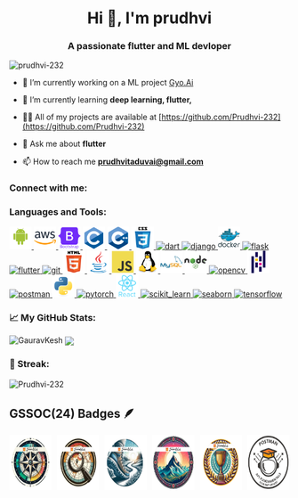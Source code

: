 <h1 align="center">Hi 👋, I'm prudhvi</h1>
<h3 align="center">A passionate flutter and ML devloper</h3>

<p align="left"> <img src="https://komarev.com/ghpvc/?username=prudhvi-232&label=Profile%20views&color=0e75b6&style=flat" alt="prudhvi-232" /> </p>

- 🔭 I’m currently working on a ML project [Gyo.Ai](https://github.com/Prudhvi-232/GyoAi)

- 🌱 I’m currently learning **deep learning, flutter,**

- 👨‍💻 All of my projects are available at [https://github.com/Prudhvi-232](https://github.com/Prudhvi-232)

- 💬 Ask me about **flutter**

- 📫 How to reach me **prudhvitaduvai@gmail.com**

<h3 align="left">Connect with me:</h3>
<p align="left">
</p>

<h3 align="left">Languages and Tools:</h3>
<p align="left"> <a href="https://developer.android.com" target="_blank" rel="noreferrer"> <img src="https://raw.githubusercontent.com/devicons/devicon/master/icons/android/android-original-wordmark.svg" alt="android" width="40" height="40"/> </a> <a href="https://aws.amazon.com" target="_blank" rel="noreferrer"> <img src="https://raw.githubusercontent.com/devicons/devicon/master/icons/amazonwebservices/amazonwebservices-original-wordmark.svg" alt="aws" width="40" height="40"/> </a> <a href="https://getbootstrap.com" target="_blank" rel="noreferrer"> <img src="https://raw.githubusercontent.com/devicons/devicon/master/icons/bootstrap/bootstrap-plain-wordmark.svg" alt="bootstrap" width="40" height="40"/> </a> <a href="https://www.cprogramming.com/" target="_blank" rel="noreferrer"> <img src="https://raw.githubusercontent.com/devicons/devicon/master/icons/c/c-original.svg" alt="c" width="40" height="40"/> </a> <a href="https://www.w3schools.com/cpp/" target="_blank" rel="noreferrer"> <img src="https://raw.githubusercontent.com/devicons/devicon/master/icons/cplusplus/cplusplus-original.svg" alt="cplusplus" width="40" height="40"/> </a> <a href="https://www.w3schools.com/css/" target="_blank" rel="noreferrer"> <img src="https://raw.githubusercontent.com/devicons/devicon/master/icons/css3/css3-original-wordmark.svg" alt="css3" width="40" height="40"/> </a> <a href="https://dart.dev" target="_blank" rel="noreferrer"> <img src="https://www.vectorlogo.zone/logos/dartlang/dartlang-icon.svg" alt="dart" width="40" height="40"/> </a> <a href="https://www.djangoproject.com/" target="_blank" rel="noreferrer"> <img src="https://cdn.worldvectorlogo.com/logos/django.svg" alt="django" width="40" height="40"/> </a> <a href="https://www.docker.com/" target="_blank" rel="noreferrer"> <img src="https://raw.githubusercontent.com/devicons/devicon/master/icons/docker/docker-original-wordmark.svg" alt="docker" width="40" height="40"/> </a> <a href="https://flask.palletsprojects.com/" target="_blank" rel="noreferrer"> <img src="https://www.vectorlogo.zone/logos/pocoo_flask/pocoo_flask-icon.svg" alt="flask" width="40" height="40"/> </a> <a href="https://flutter.dev" target="_blank" rel="noreferrer"> <img src="https://www.vectorlogo.zone/logos/flutterio/flutterio-icon.svg" alt="flutter" width="40" height="40"/> </a> <a href="https://git-scm.com/" target="_blank" rel="noreferrer"> <img src="https://www.vectorlogo.zone/logos/git-scm/git-scm-icon.svg" alt="git" width="40" height="40"/> </a> <a href="https://www.w3.org/html/" target="_blank" rel="noreferrer"> <img src="https://raw.githubusercontent.com/devicons/devicon/master/icons/html5/html5-original-wordmark.svg" alt="html5" width="40" height="40"/> </a> <a href="https://www.java.com" target="_blank" rel="noreferrer"> <img src="https://raw.githubusercontent.com/devicons/devicon/master/icons/java/java-original.svg" alt="java" width="40" height="40"/> </a> <a href="https://developer.mozilla.org/en-US/docs/Web/JavaScript" target="_blank" rel="noreferrer"> <img src="https://raw.githubusercontent.com/devicons/devicon/master/icons/javascript/javascript-original.svg" alt="javascript" width="40" height="40"/> </a> <a href="https://www.linux.org/" target="_blank" rel="noreferrer"> <img src="https://raw.githubusercontent.com/devicons/devicon/master/icons/linux/linux-original.svg" alt="linux" width="40" height="40"/> </a> <a href="https://www.mysql.com/" target="_blank" rel="noreferrer"> <img src="https://raw.githubusercontent.com/devicons/devicon/master/icons/mysql/mysql-original-wordmark.svg" alt="mysql" width="40" height="40"/> </a> <a href="https://nodejs.org" target="_blank" rel="noreferrer"> <img src="https://raw.githubusercontent.com/devicons/devicon/master/icons/nodejs/nodejs-original-wordmark.svg" alt="nodejs" width="40" height="40"/> </a> <a href="https://opencv.org/" target="_blank" rel="noreferrer"> <img src="https://www.vectorlogo.zone/logos/opencv/opencv-icon.svg" alt="opencv" width="40" height="40"/> </a> <a href="https://pandas.pydata.org/" target="_blank" rel="noreferrer"> <img src="https://raw.githubusercontent.com/devicons/devicon/2ae2a900d2f041da66e950e4d48052658d850630/icons/pandas/pandas-original.svg" alt="pandas" width="40" height="40"/> </a> <a href="https://postman.com" target="_blank" rel="noreferrer"> <img src="https://www.vectorlogo.zone/logos/getpostman/getpostman-icon.svg" alt="postman" width="40" height="40"/> </a> <a href="https://www.python.org" target="_blank" rel="noreferrer"> <img src="https://raw.githubusercontent.com/devicons/devicon/master/icons/python/python-original.svg" alt="python" width="40" height="40"/> </a> <a href="https://pytorch.org/" target="_blank" rel="noreferrer"> <img src="https://www.vectorlogo.zone/logos/pytorch/pytorch-icon.svg" alt="pytorch" width="40" height="40"/> </a> <a href="https://reactjs.org/" target="_blank" rel="noreferrer"> <img src="https://raw.githubusercontent.com/devicons/devicon/master/icons/react/react-original-wordmark.svg" alt="react" width="40" height="40"/> </a> <a href="https://scikit-learn.org/" target="_blank" rel="noreferrer"> <img src="https://upload.wikimedia.org/wikipedia/commons/0/05/Scikit_learn_logo_small.svg" alt="scikit_learn" width="40" height="40"/> </a> <a href="https://seaborn.pydata.org/" target="_blank" rel="noreferrer"> <img src="https://seaborn.pydata.org/_images/logo-mark-lightbg.svg" alt="seaborn" width="40" height="40"/> </a> <a href="https://www.tensorflow.org" target="_blank" rel="noreferrer"> <img src="https://www.vectorlogo.zone/logos/tensorflow/tensorflow-icon.svg" alt="tensorflow" width="40" height="40"/> </a> </p>

### 📈 My GitHub Stats:

<img align-item="left" width="300"  src="https://github-readme-stats.vercel.app/api/top-langs?username=Prudhvi-232&show_icons=true&locale=en&layout=compact&theme=highcontrast&hide_border=true" alt="GauravKesh" />

<img align="center" width="400" src="https://github-readme-stats.vercel.app/api?username=Prudhvi-232&show_icons=true&hide_border=true&&count_private=true&include_all_commits=true&theme=highcontrast" />

### 🎯 Streak:

 <img align="center"   width="400" src="https://github-readme-streak-stats.herokuapp.com/?user=Prudhvi-232&theme=highcontrast&hide_border=true" alt="Prudhvi-232" />


## GSSOC(24) Badges 🪶
<div style='display:flex; align-items:center; gap: 10px;' align='center'>
    <a href="https://gssoc.girlscript.tech/leaderboard" target="_blank">
  <img src="https://github.com/girlscript/gssoc-website-new/blob/main/public/badges/1.png" width="100px" height="100px" />
</a>
<a href="https://gssoc.girlscript.tech/leaderboard" target="_blank">
  <img src="https://github.com/girlscript/gssoc-website-new/blob/main/public/badges/2.png" width="100px" height="100px" />
</a>
<a href="https://gssoc.girlscript.tech/leaderboard" target="_blank">
  <img src="https://github.com/girlscript/gssoc-website-new/blob/main/public/badges/3.png" width="100px" height="100px" />
</a>
<a href="https://gssoc.girlscript.tech/leaderboard" target="_blank">
  <img src="https://github.com/girlscript/gssoc-website-new/blob/main/public/badges/4.png" width="100px" height="100px" />
</a>
<a href="https://gssoc.girlscript.tech/leaderboard" target="_blank">
  <img src="https://github.com/girlscript/gssoc-website-new/blob/main/public/badges/5.png" width="100px" height="100px" />
</a>

 <a href="https://badgr.com/backpack/badges/66af6a029407db50ce73a7d9">
     <img src="https://raw.githubusercontent.com/girlscript/gssoc-website-new/main/public/badges/postman.png" width="100px" height="100px" />
 </a> 
</div>

 
<!---
Prudhvi-232/Prudhvi-232 is a ✨ special ✨ repository because its `README.md` (this file) appears on your GitHub profile.
You can click the Preview link to take a look at your changes.
--->
